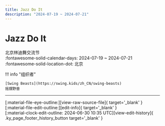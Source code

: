 ```yaml
---
title: Jazz Do It
description: "2024-07-19 ~ 2024-07-21"
---
```


# Jazz Do It 

北京林迪舞交流节  
:fontawesome-solid-calendar-days: 2024-07-19 ~ 2024-07-21  
:fontawesome-solid-location-dot: 北京  

!!! info "组织者"

    [Swing Beasts](https://swing.kids/zh_CN/swing-beasts)  
    摇摆野兽  

---

<div class="ky_page_footer" markdown>
<div class="ky_page_footer_trailing" markdown="span">
[:material-file-eye-outline:][view-raw-source-file]{ target='_blank' }
[:material-file-edit-outline:][edit-info]{ target='_blank' }
</div>
<div class="ky_page_footer_leading" markdown="span">
[:material-clock-edit-outline: 2024-06-30 10:35 UTC][view-edit-history]{ .ky_page_footer_history_button target='_blank' }
</div>
</div>

[view-raw-source-file]: https://github.com/swingdance/events/blob/main/2024/zh_CN/jazz-do-it-2024.json "查看原始源文件"
[edit-info]: https://github.com/swingdance/events/issues/new?assignees=&labels=update+event&projects=&template=03-update_entity.yml&title=%5B2024%2Fzh_CN%5D%20Update%20Event%3A%20Jazz%20Do%20It&region=zh_CN&year=2024&id=jazz-do-it-2024&name=Jazz%20Do%20It&org_id=swing-beasts "编辑信息"

[view-edit-history]: https://github.com/swingdance/events/commits/main/2024/zh_CN/jazz-do-it-2024.json "查看编辑历史"
